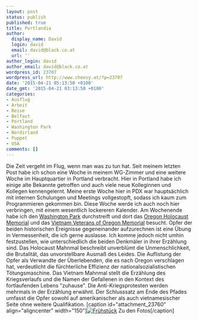 ```yaml
---
layout: post
status: publish
published: true
title: Portlandia
author:
  display_name: David
  login: david
  email: david@black.co.at
  url: ''
author_login: david
author_email: david@black.co.at
wordpress_id: 23707
wordpress_url: http://www.cheesy.at/?p=23707
date: '2015-04-21 05:13:50 +0100'
date_gmt: '2015-04-21 03:13:50 +0100'
categories:
- Ausflug
- Arbeit
- Reise
- Belfast
- Portland
- Washington Park
- Nordirland
- Puppet
- USA
comments: []
---
```

Die Zeit vergeht im Flug, wenn man was zu tun hat. Seit meinem letzten Post habe ich schon eine Woche in meinem WG-Zimmer und eine weitere Woche im Hauptquartier in Portland verbracht.
Hier in Portland habe ich <!--more--> einige alte Bekannte getroffen und auch viele neue Kolleginnen und Kollegen kennengelernt. Meine erste Woche hier in PDX war hauptsächlich mit internen Schulungen und Meetings vollgestopft, sodass ich kaum zum Programmieren gekommen bin. Diese Woche werde ich auch noch hier verbringen, mit einem wesentlich lockereren Kalender.
Am Wochenende habe ich den [Washington Park](http://en.wikipedia.org/wiki/Washington_Park_(Portland,_Oregon)) durchstreift und dort das [Oregon Holocaust Memorial](http://en.wikipedia.org/wiki/Oregon_Holocaust_Memorial) und das [Vietnam Veterans of Oregon Memorial](http://en.wikipedia.org/wiki/Oregon_Vietnam_Veterans_Memorial) besucht. Opfer der beiden historischen Ereignisse gegeneinander aufzurechnen ist eine Übung in Vermessenheit, die ich gerne auslasse. Ich komme jedoch nicht umhin festzustellen, wie unterschiedlich die beiden Denkmäler in ihrer Erzählung sind. Das Holocaust Mahnmal beschreibt unverblümt die Unmenschlichkeit, die Brutalität, das unvorstellbare Ausmaß des Leides. Die Auflistung der Opfer als Verwandte der Überlebenden, die es nach Oregon verschlagen hat, verdeutlicht die fürchterliche Effizienz der nationalsozialistischen Tötungsmaschine. Das Vietnam Mahnmal stellt die Erzählung des Kriegsverlaufs und die Namen der Gefallenen in den Kontext des fortlaufenden Lebens "zuhause". Die Anti-Kriegsprotesten werden mehrmals in der Erzählung erwähnt. Der Schlusssatz am Ende des Pfades umfasst die Opfer sowohl auf amerikanischer als auch vietnamesischer Seite ohne weitere Qualifikation.
[caption id="attachment\_23760" align="aligncenter" width="150"][![Frühstück](http://www.cheesy.at/wp-content/uploads/00031-150x150.jpg)](http://www.cheesy.at/fotos/arbeit/2015-2/portlandia/) Zu den Fotos[/caption]
